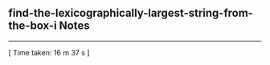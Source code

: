 <h2>find-the-lexicographically-largest-string-from-the-box-i Notes</h2><hr>[ Time taken: 16 m 37 s ]